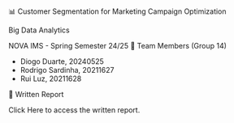 📊 Customer Segmentation for Marketing Campaign Optimization

Big Data Analytics

NOVA IMS - Spring Semester 24/25
👥 Team Members (Group 14)

- Diogo Duarte, 20240525
- Rodrigo Sardinha, 20211627
- Rui Luz, 20211628

📑 Written Report

Click Here to access the written report.
